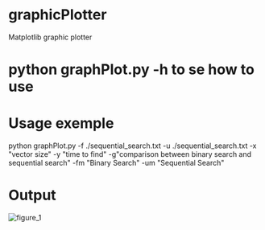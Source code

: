 # graphicPlotter
Matplotlib graphic plotter 

# python graphPlot.py -h to se how to use 
   
# Usage exemple 

 python graphPlot.py -f ./sequential_search.txt  -u ./sequential_search.txt -x "vector size" -y "time to find" -g"comparison between binary search and sequential search" -fm "Binary Search"  -um "Sequential Search"

# Output
 
![figure_1](https://user-images.githubusercontent.com/33808846/53364915-a1ed5b00-391e-11e9-9058-f5b57bbf56a4.png)
